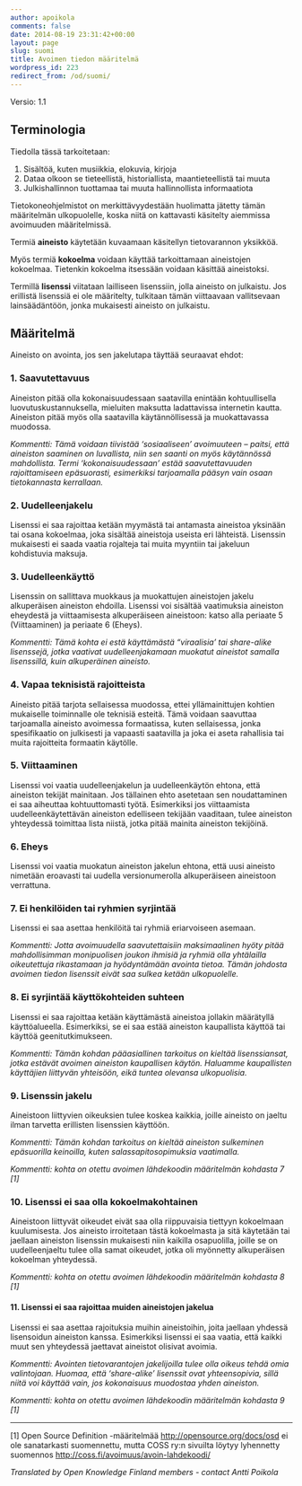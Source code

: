 ```yaml
---
author: apoikola
comments: false
date: 2014-08-19 23:31:42+00:00
layout: page
slug: suomi
title: Avoimen tiedon määritelmä
wordpress_id: 223
redirect_from: /od/suomi/
---
```


Versio: 1.1

## Terminologia

Tiedolla tässä tarkoitetaan:

  1.	Sisältöä, kuten musiikkia, elokuvia, kirjoja
  2.	Dataa olkoon se tieteellistä, historiallista, maantieteellistä tai muuta
  3.	Julkishallinnon tuottamaa tai muuta hallinnollista informaatiota

Tietokoneohjelmistot on merkittävyydestään huolimatta jätetty tämän määritelmän ulkopuolelle, koska niitä on kattavasti käsitelty aiemmissa avoimuuden määritelmissä.

Termiä **aineisto** käytetään kuvaamaan käsitellyn tietovarannon yksikköä.

Myös termiä **kokoelma** voidaan käyttää tarkoittamaan aineistojen kokoelmaa. Tietenkin kokoelma itsessään voidaan käsittää aineistoksi.

Termillä **lisenssi** viitataan lailliseen lisenssiin, jolla aineisto on julkaistu. Jos erillistä lisenssiä ei ole määritelty, tulkitaan tämän viittaavaan vallitsevaan lainsäädäntöön, jonka mukaisesti aineisto on julkaistu.

## Määritelmä

Aineisto on avointa, jos sen jakelutapa täyttää seuraavat ehdot:

### 1. Saavutettavuus

Aineiston pitää olla kokonaisuudessaan saatavilla enintään kohtuullisella luovutuskustannuksella, mieluiten maksutta ladattavissa internetin kautta. Aineiston pitää myös olla saatavilla käytännöllisessä ja muokattavassa muodossa.

*Kommentti: Tämä voidaan tiivistää ‘sosiaaliseen’ avoimuuteen – paitsi, että aineiston saaminen on luvallista, niin sen saanti on myös käytännössä mahdollista. Termi ‘kokonaisuudessaan’ estää saavutettavuuden rajoittamiseen epäsuorasti, esimerkiksi tarjoamalla pääsyn vain osaan tietokannasta kerrallaan.*

### 2. Uudelleenjakelu

Lisenssi ei saa rajoittaa ketään myymästä tai antamasta aineistoa yksinään tai osana kokoelmaa, joka sisältää aineistoja useista eri lähteistä. Lisenssin mukaisesti ei saada vaatia rojalteja tai muita myyntiin tai jakeluun kohdistuvia maksuja.

### 3. Uudelleenkäyttö

Lisenssin on sallittava muokkaus ja muokattujen aineistojen jakelu alkuperäisen aineiston ehdoilla. Lisenssi voi sisältää vaatimuksia aineiston eheydestä ja viittaamisesta alkuperäiseen aineistoon: katso alla periaate 5 (Viittaaminen) ja periaate 6 (Eheys).

*Kommentti: Tämä kohta ei estä käyttämästä “viraalisia’ tai share-alike lisenssejä, jotka vaativat uudelleenjakamaan muokatut aineistot samalla lisenssillä, kuin alkuperäinen aineisto.*

### 4. Vapaa teknisistä rajoitteista

Aineisto pitää tarjota sellaisessa muodossa, ettei yllämainittujen kohtien mukaiselle toiminnalle ole teknisiä esteitä. Tämä voidaan saavuttaa tarjoamalla aineisto avoimessa formaatissa, kuten sellaisessa, jonka spesifikaatio on julkisesti ja vapaasti saatavilla ja joka ei aseta rahallisia tai muita rajoitteita formaatin käytölle.

### 5. Viittaaminen

Lisenssi voi vaatia uudelleenjakelun ja uudelleenkäytön ehtona, että aineiston tekijät mainitaan. Jos tällainen ehto asetetaan sen noudattaminen ei saa aiheuttaa kohtuuttomasti työtä. Esimerkiksi jos viittaamista uudelleenkäytettävän aineiston edelliseen tekijään vaaditaan, tulee aineiston yhteydessä toimittaa lista niistä, jotka pitää mainita aineiston tekijöinä.

### 6. Eheys

Lisenssi voi vaatia muokatun aineiston jakelun ehtona, että uusi aineisto nimetään eroavasti tai uudella versionumerolla alkuperäiseen aineistoon verrattuna.

### 7. Ei henkilöiden tai ryhmien syrjintää

Lisenssi ei saa asettaa henkilöitä tai ryhmiä eriarvoiseen asemaan.

*Kommentti: Jotta avoimuudella saavutettaisiin maksimaalinen hyöty pitää mahdollisimman monipuolisen joukon ihmisiä ja ryhmiä olla yhtälailla oikeutettuja rikastamaan ja hyödyntämään avointa tietoa. Tämän johdosta avoimen tiedon lisenssit eivät saa sulkea ketään ulkopuolelle.*

### 8. Ei syrjintää käyttökohteiden suhteen

Lisenssi ei saa rajoittaa ketään käyttämästä aineistoa jollakin määrätyllä käyttöalueella. Esimerkiksi, se ei saa estää aineiston kaupallista käyttöä tai käyttöä geenitutkimukseen.

*Kommentti: Tämän kohdan pääasiallinen tarkoitus on kieltää lisenssiansat, jotka estävät avoimen aineiston kaupallisen käytön. Haluamme kaupallisten käyttäjien liittyvän yhteisöön, eikä tuntea olevansa ulkopuolisia.*

### 9. Lisenssin jakelu

Aineistoon liittyvien oikeuksien tulee koskea kaikkia, joille aineisto on jaeltu ilman tarvetta erillisten lisenssien käyttöön.

*Kommentti: Tämän kohdan tarkoitus on kieltää aineiston sulkeminen epäsuorilla keinoilla, kuten salassapitosopimuksia vaatimalla.*

*Kommentti: kohta on otettu avoimen lähdekoodin määritelmän kohdasta 7 [1]* 


### 10. Lisenssi ei saa olla kokoelmakohtainen

Aineistoon liittyvät oikeudet eivät saa olla riippuvaisia tiettyyn kokoelmaan kuulumisesta. Jos aineisto irroitetaan tästä kokoelmasta ja sitä käytetään tai jaellaan aineiston lisenssin mukaisesti niin kaikilla osapuolilla, joille se on uudelleenjaeltu tulee olla samat oikeudet, jotka oli myönnetty alkuperäisen kokoelman yhteydessä.

*Kommentti: kohta on otettu avoimen lähdekoodin määritelmän kohdasta 8 [1]*


#### 11. Lisenssi ei saa rajoittaa muiden aineistojen jakelua

Lisenssi ei saa asettaa rajoituksia muihin aineistoihin, joita jaellaan yhdessä lisensoidun aineiston kanssa. Esimerkiksi lisenssi ei saa vaatia, että kaikki muut sen yhteydessä jaettavat aineistot olisivat avoimia.

*Kommentti: Avointen tietovarantojen jakelijoilla tulee olla oikeus tehdä omia valintojaan. Huomaa, että ‘share-alike’ lisenssit ovat yhteensopivia, sillä niitä voi käyttää vain, jos kokonaisuus muodostaa yhden aineiston.*

*Kommentti: kohta on otettu avoimen lähdekoodin määritelmän kohdasta 9 [1]*


-----
[1] Open Source Definition -määritelmää http://opensource.org/docs/osd ei ole sanatarkasti suomennettu, mutta COSS ry:n sivuilta löytyy lyhennetty suomennos http://coss.fi/avoimuus/avoin-lahdekoodi/



*Translated by Open Knowledge Finland members - contact Antti Poikola*
